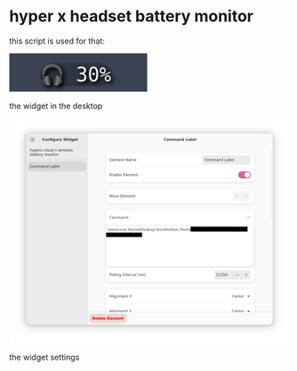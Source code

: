 # hyper x headset battery monitor

this script is used for that:

![desktop widget](../assets/hpx/widget.png)

the widget in the desktop


![alt text](../assets/hpx/widget_settings.png)

the widget settings